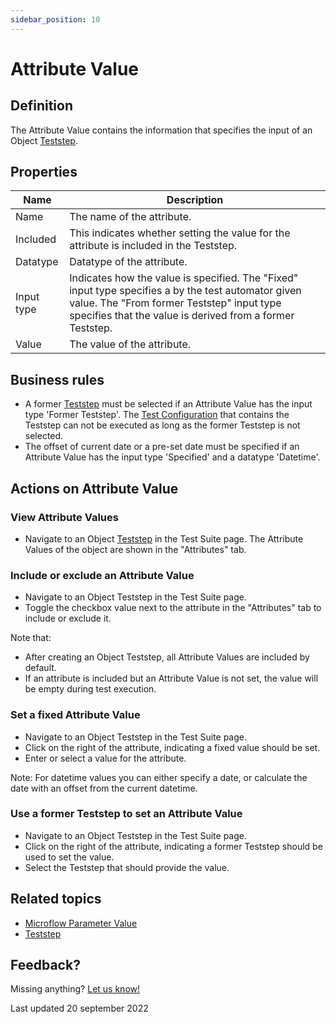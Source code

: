```yaml
---
sidebar_position: 10
---
```


# Attribute Value

## Definition

The Attribute Value contains the information that specifies the input of an Object [Teststep](teststep).

## Properties
| Name       | Description                                                                                                                                                                                                   |
| ---------- | ------------------------------------------------------------------------------------------------------------------------------------------------------------------------------------------------------------- |
| Name       | The name of the attribute.                                                                                                                                                                                    |
| Included   | This indicates whether setting the value for the attribute is included in the Teststep.                                                                                                                       |
| Datatype   | Datatype of the attribute.                                                                                                                                                                                    |
| Input type | Indicates how the value is specified. The "Fixed" input type specifies a by the test automator given value. The "From former Teststep" input type specifies that the value is derived from a former Teststep. |
| Value      | The value of the attribute.                                                                                                                                                                                   |

## Business rules

- A former [Teststep](teststep) must be selected if an Attribute Value has the input type 'Former Teststep'. The [Test Configuration](test-configuration) that contains the Teststep can not be executed as long as the former Teststep is not selected. 
- The offset of current date or a pre-set date must be specified if an Attribute Value has the input type 'Specified' and a datatype 'Datetime'.

## Actions on Attribute Value

### View Attribute Values
- Navigate to an Object [Teststep](teststep) in the Test Suite page. The Attribute Values of the object are shown in the "Attributes" tab.

### Include or exclude an Attribute Value
- Navigate to an Object Teststep in the Test Suite page.
- Toggle the checkbox value next to the attribute in the "Attributes" tab to include or exclude it.

Note that: 
- After creating an Object Teststep, all Attribute Values are included by default.
- If an attribute is included but an Attribute Value is not set, the value will be empty during test execution.

### Set a fixed Attribute Value 
- Navigate to an Object Teststep in the Test Suite page.
- Click <i class="fas fa-keyboard"></i> on the right of the attribute, indicating a fixed value should be set.
- Enter or select a value for the attribute.

Note: For datetime values you can either specify a date, or calculate the date with an offset from the current datetime.

### Use a former Teststep to set an Attribute Value
- Navigate to an Object Teststep in the Test Suite page.
- Click <i class="fal fa-chevron-circle-right"></i>  on the right of the attribute, indicating a former Teststep should be used to set the value.
- Select the Teststep that should provide the value.

## Related topics
- [Microflow Parameter Value](microflow-parameter-value)
- [Teststep](teststep)

## Feedback?
Missing anything? [Let us know!](mailto:support@menditect.com)

Last updated 20 september 2022
